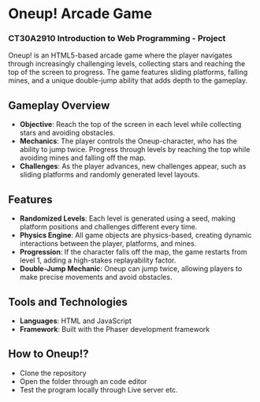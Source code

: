 # Oneup! Arcade Game

### CT30A2910 Introduction to Web Programming - Project

Oneup! is an HTML5-based arcade game where the player navigates through increasingly challenging levels, collecting stars and reaching the top of the screen to progress. The game features sliding platforms, falling mines, and a unique double-jump ability that adds depth to the gameplay.

## Gameplay Overview

- **Objective**: Reach the top of the screen in each level while collecting stars and avoiding obstacles.
- **Mechanics**: The player controls the Oneup-character, who has the ability to jump twice. Progress through levels by reaching the top while avoiding mines and falling off the map.
- **Challenges**: As the player advances, new challenges appear, such as sliding platforms and randomly generated level layouts.

## Features

- **Randomized Levels**: Each level is generated using a seed, making platform positions and challenges different every time.
- **Physics Engine**: All game objects are physics-based, creating dynamic interactions between the player, platforms, and mines.
- **Progression**: If the character falls off the map, the game restarts from level 1, adding a high-stakes replayability factor.
- **Double-Jump Mechanic**: Oneup can jump twice, allowing players to make precise movements and avoid obstacles.

## Tools and Technologies

- **Languages**: HTML and JavaScript
- **Framework**: Built with the Phaser development framework

## How to Oneup!?
- Clone the repository  
- Open the folder through an code editor  
- Test the program locally through Live server etc.  
